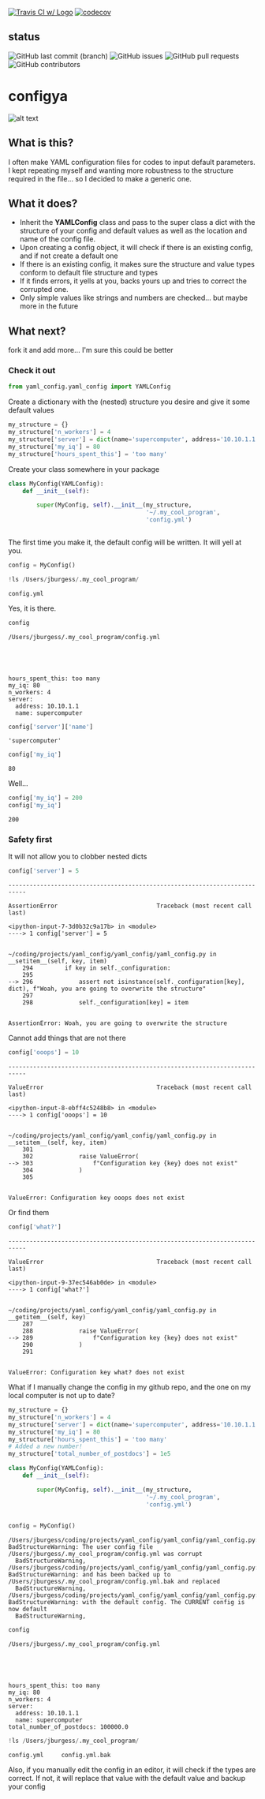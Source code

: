 [![Travis CI w/ Logo](https://img.shields.io/travis/grburgess/cosmogrb/master.svg?logo=travis)](https://travis-ci.org/grburgess/yaml_config)
[![codecov](https://codecov.io/gh/grburgess/yaml_config/branch/master/graph/badge.svg)](https://codecov.io/gh/grburgess/yaml_config)
## status
![GitHub last commit (branch)](https://img.shields.io/github/last-commit/grburgess/yaml_config/master?style=for-the-badge)
![GitHub issues](https://img.shields.io/github/issues/grburgess/yaml_config?style=for-the-badge)
![GitHub pull requests](https://img.shields.io/github/issues-pr/grburgess/yaml_config?style=for-the-badge)
![GitHub contributors](https://img.shields.io/github/contributors/grburgess/yaml_config?style=for-the-badge)


# configya

![alt text](https://raw.githubusercontent.com/grburgess/yaml_config/master/logo.png)

## What is this?

I often make YAML configuration files for codes to input default parameters. I kept repeating myself and wanting more robustness to the structure required in the file... so I decided to make a generic one. 

## What it does?

* Inherit the **YAMLConfig** class and pass to the super  class a dict with the structure of your config and default values as well as the location and name of the config file.
* Upon creating a config object, it will check if there is an existing config, and if not create a default one
* If there is an existing config, it makes sure the structure and value types conform to default file structure and types
* If it finds errors, it yells at you, backs yours up and tries to correct the corrupted one. 
* Only simple values like strings and numbers are checked... but maybe more in the future

## What next?

fork it and add more... I'm sure this could be better

### Check it out


```python
from yaml_config.yaml_config import YAMLConfig
```

Create a dictionary with the (nested) structure you desire and give it some default values


```python
my_structure = {}
my_structure['n_workers'] = 4
my_structure['server'] = dict(name='supercomputer', address='10.10.1.1')
my_structure['my_iq'] = 80
my_structure['hours_spent_this'] = 'too many'


```

Create your class somewhere in your package


```python
class MyConfig(YAMLConfig):  
    def __init__(self):

        super(MyConfig, self).__init__(my_structure,
                                       '~/.my_cool_program',
                                       'config.yml')
    
```

The first time you make it, the default config will be written. It will yell at you.


```python
config = MyConfig()

```


```python
!ls /Users/jburgess/.my_cool_program/
```

    config.yml


Yes, it is there.


```python
config
```

    /Users/jburgess/.my_cool_program/config.yml





    hours_spent_this: too many
    my_iq: 80
    n_workers: 4
    server:
      address: 10.10.1.1
      name: supercomputer




```python
config['server']['name']
```




    'supercomputer'




```python
config['my_iq']
```




    80



Well...


```python
config['my_iq'] = 200
config['my_iq']
```




    200



### Safety first
It will not allow you to clobber nested dicts


```python
config['server'] = 5
```


    ---------------------------------------------------------------------------

    AssertionError                            Traceback (most recent call last)

    <ipython-input-7-3d0b32c9a17b> in <module>
    ----> 1 config['server'] = 5
    

    ~/coding/projects/yaml_config/yaml_config/yaml_config.py in __setitem__(self, key, item)
        294         if key in self._configuration:
        295 
    --> 296             assert not isinstance(self._configuration[key], dict), f"Woah, you are going to overwrite the structure"
        297 
        298             self._configuration[key] = item


    AssertionError: Woah, you are going to overwrite the structure


Cannot add things that are not there


```python
config['ooops'] = 10
```


    ---------------------------------------------------------------------------

    ValueError                                Traceback (most recent call last)

    <ipython-input-8-ebff4c5248b8> in <module>
    ----> 1 config['ooops'] = 10
    

    ~/coding/projects/yaml_config/yaml_config/yaml_config.py in __setitem__(self, key, item)
        301 
        302             raise ValueError(
    --> 303                 f"Configuration key {key} does not exist"
        304             )
        305 


    ValueError: Configuration key ooops does not exist


Or find them


```python
config['what?'] 
```


    ---------------------------------------------------------------------------

    ValueError                                Traceback (most recent call last)

    <ipython-input-9-37ec546ab0de> in <module>
    ----> 1 config['what?']
    

    ~/coding/projects/yaml_config/yaml_config/yaml_config.py in __getitem__(self, key)
        287 
        288             raise ValueError(
    --> 289                 f"Configuration key {key} does not exist"
        290             )
        291 


    ValueError: Configuration key what? does not exist


What if I manually change the config in my github repo, and the one on my local computer is not up to date?


```python
my_structure = {}
my_structure['n_workers'] = 4
my_structure['server'] = dict(name='supercomputer', address='10.10.1.1')
my_structure['my_iq'] = 80
my_structure['hours_spent_this'] = 'too many'
# Added a new number!
my_structure['total_number_of_postdocs'] = 1e5


```


```python
class MyConfig(YAMLConfig):  
    def __init__(self):

        super(MyConfig, self).__init__(my_structure,
                                       '~/.my_cool_program',
                                       'config.yml')
    
```


```python
config = MyConfig()
```

    /Users/jburgess/coding/projects/yaml_config/yaml_config/yaml_config.py:109: BadStructureWarning: The user config file /Users/jburgess/.my_cool_program/config.yml was corrupt
      BadStructureWarning,
    /Users/jburgess/coding/projects/yaml_config/yaml_config/yaml_config.py:113: BadStructureWarning: and has been backed up to /Users/jburgess/.my_cool_program/config.yml.bak and replaced
      BadStructureWarning,
    /Users/jburgess/coding/projects/yaml_config/yaml_config/yaml_config.py:117: BadStructureWarning: with the default config. The CURRENT config is now default
      BadStructureWarning,



```python
config
```

    /Users/jburgess/.my_cool_program/config.yml





    hours_spent_this: too many
    my_iq: 80
    n_workers: 4
    server:
      address: 10.10.1.1
      name: supercomputer
    total_number_of_postdocs: 100000.0




```python
!ls /Users/jburgess/.my_cool_program/
```

    config.yml     config.yml.bak


Also, if you manually edit the config in an editor, it will check if the types are correct. If not, it will replace that value with the default value and backup your config


